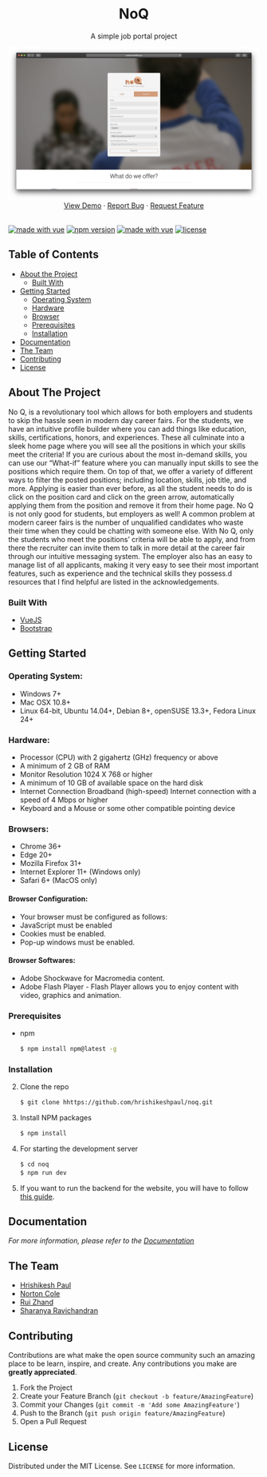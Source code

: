 
<p align="center">
  <h1 align="center">NoQ</h1>
  <p align="center">A simple job portal project</p>
</p>


<p align="center">

</p>
<p align="center">
<img src="public/three.png" alt="Logo">
    <a href="https://noq-client.herokuapp.com/">View Demo</a>
    ·
    <a href="https://github.com/hrishikeshpaul/noq/issues">Report Bug</a>
    ·
    <a href="https://github.com/hrishikeshpaul/noq/issues">Request Feature</a>
    <br />
    <br />
</p>

[![made with vue](https://img.shields.io/badge/building-passing-brightgreen?style=flat-square&logo=appveyor)](https://img.shields.io/badge/building-passing-brightgreen?style=flat-square&logo=appveyor)
[![npm version](https://img.shields.io/badge/npm-6.14-orange?style=flat&logo=appveyor)](https://github.com/npm/cli)
[![made with vue](https://img.shields.io/badge/made%20with-vue-brightgreen)](https://img.shields.io/badge/made%20with-vue-brightgreen)
[![license](https://img.shields.io/github/license/hrishikeshpaul/portfolio-template?style=flat&logo=appveyor)](https://github.com/hrishikeshpaul/portfolio-template/blob/master/LICENSE) 


<!-- TABLE OF CONTENTS -->
## Table of Contents

* [About the Project](#about-the-project)
  * [Built With](#built-with)
* [Getting Started](#getting-started)
  * [Operating System](#operating-system)
  * [Hardware](#hardware)
  * [Browser](#browser)
  * [Prerequisites](#prerequisites)
  * [Installation](#installation)
* [Documentation](#documentation)
* [The Team](#the-team)
* [Contributing](#contributing)
* [License](#license)



<!-- ABOUT THE PROJECT -->
## About The Project

No Q, is a revolutionary tool which allows for both employers and students to skip the hassle seen in modern day career fairs. For the students, we have an intuitive profile builder where you can add things like education, skills, certifications, honors, and experiences. These all culminate into a sleek home page where you will see all the positions in which your skills meet the criteria! If you are curious about the most in-demand skills, you can use our “What-if” feature where you can manually input skills to see the positions which require them. On top of that, we offer a variety of different ways to filter the posted positions; including location, skills, job title, and more. Applying is easier than ever before, as all the student needs to do is click on the position card and click on the green arrow, automatically applying them from the position and remove it from their home page. No Q is not only good for students, but employers as well! A common problem at modern career fairs is the number of unqualified candidates who waste their time when they could be chatting with someone else. With No Q, only the students who meet the positions’ criteria will be able to apply, and from there the recruiter can invite them to talk in more detail at the career fair through our intuitive messaging system. The employer also has an easy to manage list of all applicants, making it very easy to see their most important features, such as experience and the technical skills they possess.d resources that I find helpful are listed in the acknowledgements.

### Built With
* [VueJS](https://vuejs.org/)
* [Bootstrap](https://getbootstrap.com)

## Getting Started

### Operating System:
 - Windows 7+
 - Mac OSX 10.8+
- Linux 64-bit, Ubuntu 14.04+, Debian 8+, openSUSE 13.3+, Fedora Linux 24+

### Hardware:
- Processor (CPU) with 2 gigahertz (GHz) frequency or above
- A minimum of 2 GB of RAM
- Monitor Resolution 1024 X 768 or higher
- A minimum of 10 GB of available space on the hard disk
- Internet Connection Broadband (high-speed) Internet connection with a speed of 4 Mbps or higher
- Keyboard and a Mouse or some other compatible pointing device

### Browsers:
- Chrome 36+
- Edge 20+
- Mozilla Firefox 31+
- Internet Explorer 11+ (Windows only)
- Safari 6+ (MacOS only)

#### Browser Configuration:
- Your browser must be configured as follows:
- JavaScript must be enabled
- Cookies must be enabled.
- Pop-up windows must be enabled.

#### Browser Softwares:
- Adobe Shockwave for Macromedia content.
- Adobe Flash Player - Flash Player allows you to enjoy content with video, graphics and animation.


### Prerequisites
* npm
   ```sh
   $ npm install npm@latest -g
   ```

### Installation

2. Clone the repo
   ```sh
   $ git clone hhttps://github.com/hrishikeshpaul/noq.git
   ```
3. Install NPM packages
   ```sh
   $ npm install
    ```
4. For starting the development server
   ```sh
   $ cd noq
   $ npm run dev
   ```
5. If you want to run the backend for the website, you will have to follow [this guide]().


<!-- USAGE EXAMPLES -->
## Documentation

_For more information, please refer to the [Documentation](https://example.com)_



<!-- CONTACT -->
## The Team
- [Hrishikesh Paul](https://github.com/hrishikeshpaul)
- [Norton Cole](https://github.com/colen81)
- [Rui Zhand](https://github.com/ruizhang0)
- [Sharanya Ravichandran](https://github.com/sharanya17410)

<!-- CONTRIBUTING -->
## Contributing

Contributions are what make the open source community such an amazing place to be learn, inspire, and create. Any contributions you make are **greatly appreciated**.

1. Fork the Project
2. Create your Feature Branch (`git checkout -b feature/AmazingFeature`)
3. Commit your Changes (`git commit -m 'Add some AmazingFeature'`)
4. Push to the Branch (`git push origin feature/AmazingFeature`)
5. Open a Pull Request

<!-- LICENSE -->
## License

Distributed under the MIT License. See `LICENSE` for more information.




